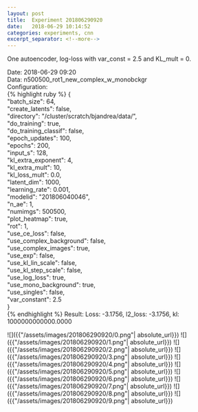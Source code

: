 ```yaml
---
layout: post
title:  Experiment 201806290920
date:   2018-06-29 10:14:52
categories: experiments, cnn
excerpt_separator: <!--more-->
---
```

One autoencoder, log-loss with var_const = 2.5 and KL_mult = 0.  

 <!--more-->
Date: 2018-06-29 09:20  
Data: n500500_rot1_new_complex_w_monobckgr  
Configuration:   
{% highlight ruby %}
{  
    "batch_size": 64,   
    "create_latents": false,   
    "directory": "/cluster/scratch/bjandrea/data/",   
    "do_training": true,   
    "do_training_classif": false,   
    "epoch_updates": 100,   
    "epochs": 200,   
    "input_s": 128,   
    "kl_extra_exponent": 4,   
    "kl_extra_mult": 10,   
    "kl_loss_mult": 0.0,   
    "latent_dim": 1000,   
    "learning_rate": 0.001,   
    "modelid": "201806040046",   
    "n_ae": 1,   
    "numimgs": 500500,   
    "plot_heatmap": true,   
    "rot": 1,   
    "use_ce_loss": false,   
    "use_complex_background": false,   
    "use_complex_images": true,   
    "use_exp": false,   
    "use_kl_lin_scale": false,   
    "use_kl_step_scale": false,   
    "use_log_loss": true,   
    "use_mono_background": true,   
    "use_singles": false,   
    "var_constant": 2.5  
}  
{% endhighlight %}
Result: Loss: -3.1756, l2_loss: -3.1756, kl: 1000000000000.0000  

![]({{"/assets/images/201806290920/0.png"| absolute_url}})
![]({{"/assets/images/201806290920/1.png"| absolute_url}})
![]({{"/assets/images/201806290920/2.png"| absolute_url}})
![]({{"/assets/images/201806290920/3.png"| absolute_url}})
![]({{"/assets/images/201806290920/4.png"| absolute_url}})
![]({{"/assets/images/201806290920/5.png"| absolute_url}})
![]({{"/assets/images/201806290920/6.png"| absolute_url}})
![]({{"/assets/images/201806290920/7.png"| absolute_url}})
![]({{"/assets/images/201806290920/8.png"| absolute_url}})
![]({{"/assets/images/201806290920/9.png"| absolute_url}})
